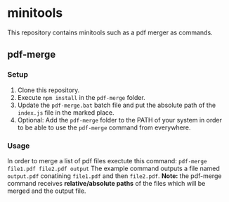 # minitools
This repository contains minitools such as a pdf merger as commands.
## pdf-merge
### Setup
1. Clone this repository.
2. Execute `npm install` in the `pdf-merge` folder.
3. Update the `pdf-merge.bat` batch file and put the absolute path of the `index.js` file in the marked place.
4. Optional: Add the `pdf-merge` folder to the PATH of your system in order to be able to use the `pdf-merge` command from everywhere.
### Usage
In order to merge a list of pdf files exectute this command:
`pdf-merge file1.pdf file2.pdf output`
The example command outputs a file named `output.pdf` conatining `file1.pdf` and then `file2.pdf`.
**Note:** the pdf-merge command receives **relative/absolute paths** of the files which will be merged and the output file.
